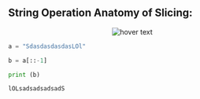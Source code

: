 ## String Operation Anatomy of Slicing:

<p align="center">
  <img src="https://media.discordapp.net/attachments/770868718132658206/771898523369078784/unknown.png" title="hover text">
</p>

```python
a = "SdasdasdasdasLOl"

b = a[::-1]

print (b)
```
```bash
lOLsadsadsadsadS
```
